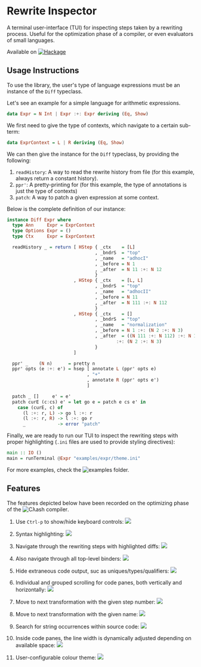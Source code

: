 # Rewrite Inspector

A terminal user-interface (TUI) for inspecting steps taken by a rewriting process.
Useful for the optimization phase of a compiler, or even evaluators of small languages.

Available on [![Hackage](https://img.shields.io/hackage/v/rewrite-inspector.svg)](http://hackage.haskell.org/package/rewrite-inspector)

## Usage Instructions
To use the library, the user's type of language expressions
must be an instance of the `Diff` typeclass.

Let's see an example for a simple language for arithmetic expressions.
```haskell
data Expr = N Int | Expr :+: Expr deriving (Eq, Show)
```

We first need to give the type of contexts, which navigate to a certain sub-term:
```haskell
data ExprContext = L | R deriving (Eq, Show)
```

We can then give the instance for the `Diff` typeclass, by providing the following:
1. `readHistory`: A way to read the rewrite history from file (for this example, always return a constant history).
2. `ppr'`: A pretty-printing for (for this example, the type of annotations is just the type of contexts)
3. `patch`: A way to patch a given expression at some context.

Below is the complete definition of our instance:
```haskell
instance Diff Expr where
  type Ann     Expr = ExprContext
  type Options Expr = ()
  type Ctx     Expr = ExprContext

  readHistory _ = return [ HStep { _ctx    = [L]
                                 , _bndrS  = "top"
                                 , _name   = "adhocI"
                                 , _before = N 1
                                 , _after  = N 11 :+: N 12
                                 }
                         , HStep { _ctx    = [L, L]
                                 , _bndrS  = "top"
                                 , _name   = "adhocII"
                                 , _before = N 11
                                 , _after  = N 111 :+: N 112
                                 }
                         , HStep { _ctx    = []
                                 , _bndrS  = "top"
                                 , _name   = "normalization"
                                 , _before = N 1 :+: (N 2 :+: N 3)
                                 , _after  = ((N 111 :+: N 112) :+: N 12)
                                         :+: (N 2 :+: N 3)
                                 }
                         ]

  ppr' _    (N n)      = pretty n
  ppr' opts (e :+: e') = hsep [ annotate L (ppr' opts e)
                              , "+"
                              , annotate R (ppr' opts e')
                              ]

  patch _ []     e' = e'
  patch curE (c:cs) e' = let go e = patch e cs e' in
    case (curE, c) of
      (l :+: r, L) -> go l :+: r
      (l :+: r, R) -> l :+: go r
      _            -> error "patch"
```

Finally, we are ready to run our TUI to inspect the rewriting steps with proper
highlighting (`.ini` files are used to provide styling directives):
```haskell
main :: IO ()
main = runTerminal @Expr "examples/expr/theme.ini"
```

For more examples, check the ![examples](https://github.com/omelkonian/rewrite-inspector/raw/master/examples/) folder.

## Features
The features depicted below have been recorded on the optimizing phase of the
![Cλash compiler](https://github.com/clash-lang/clash-compiler/).

1. Use `Ctrl-p` to show/hide keyboard controls:
![](https://github.com/omelkonian/rewrite-inspector/raw/master/gifs/controls.gif)

2. Syntax highlighting:
![](https://github.com/omelkonian/rewrite-inspector/raw/master/gifs/syntax.gif)

3. Navigate through the rewriting steps with highlighted diffs:
![](https://github.com/omelkonian/rewrite-inspector/raw/master/gifs/steps.gif)

4. Also navigate through all top-level binders:
![](https://github.com/omelkonian/rewrite-inspector/raw/master/gifs/binders.gif)

5. Hide extraneous code output, suc as uniques/types/qualifiers:
![](https://github.com/omelkonian/rewrite-inspector/raw/master/gifs/hiding.gif)

6. Individual and grouped scrolling for code panes, both vertically and horizontally:
![](https://github.com/omelkonian/rewrite-inspector/raw/master/gifs/scrolling.gif)

7. Move to next transformation with the given step number:
![](https://github.com/omelkonian/rewrite-inspector/raw/master/gifs/stepno.gif)

8. Move to next transformation with the given name:
![](https://github.com/omelkonian/rewrite-inspector/raw/master/gifs/trans.gif)

9. Search for string occurrences within source code:
![](https://github.com/omelkonian/rewrite-inspector/raw/master/gifs/search.gif)

10. Inside code panes, the line width is dynamically adjusted depending on available space:
![](https://github.com/omelkonian/rewrite-inspector/raw/master/gifs/dynamic.gif)

11. User-configurable colour theme:
![](https://github.com/omelkonian/rewrite-inspector/raw/master/gifs/theme.gif)
